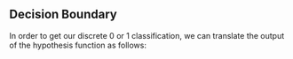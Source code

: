 ## Decision Boundary
In order to get our discrete 0 or 1 classification, we can translate the output of the hypothesis function as follows:

